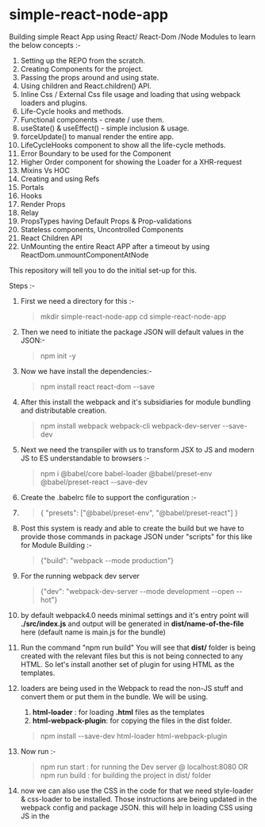 # simple-react-node-app

Building simple React App using React/ React-Dom /Node Modules to learn the below concepts :-
1. Setting up the REPO from the scratch.
2. Creating Components for the project.
3. Passing the props around and using state.
4. Using children and React.children() API.
5. Inline Css / External Css file usage and loading that using webpack loaders and plugins. 
6. Life-Cycle hooks and methods.
7. Functional components - create / use them.
8. useState() & useEffect() - simple inclusion & usage.
9. forceUpdate() to manual render the entire app.
10. LifeCycleHooks component to show all the life-cycle methods.
11. Error Boundary to be used for the Component
12. Higher Order component for showing the Loader for a XHR-request
13. Mixins Vs HOC
14. Creating and using Refs
15. Portals 
16. Hooks
17. Render Props
18. Relay
19. PropsTypes having Default Props & Prop-validations
20. Stateless components, Uncontrolled Components
21. React Children API
22. UnMounting the entire React APP after a timeout by using ReactDom.unmountComponentAtNode


This repository will tell you to do the initial set-up for this.

Steps :-

1. First we need a directory for this :-

   > mkdir simple-react-node-app
   > cd simple-react-node-app

2. Then we need to initiate the package JSON will default values in the JSON:-

   > npm init -y

3. Now we have install the dependencies:-

   > npm install react react-dom --save

4. After this install the webpack and it's subsidiaries for module bundling and distributable creation.

   > npm install webpack webpack-cli webpack-dev-server --save-dev

5. Next we need the transpiler with us to transform JSX to JS and modern JS to ES understandable to browsers :-

   > npm i @babel/core babel-loader @babel/preset-env @babel/preset-react --save-dev

6. Create the .babelrc file to support the configuration :- 
7. >{
   "presets": ["@babel/preset-env", "@babel/preset-react"]
   }

8. Post this system is ready and able to create the build but we have to provide those commands in package JSON under "scripts" for this like for Module Building :-

   > {"build": "webpack --mode production"}

9. For the running webpack dev server

   > {"dev": "webpack-dev-server --mode development --open --hot"}

10. by default webpack4.0 needs minimal settings and it's entry point will **./src/index.js** and output will be generated in **dist/name-of-the-file** here (default name is main.js for the bundle) 

11. Run the command "npm run build" You will see that **dist/** folder is being created with the relevant files but this is not being connected to any HTML. So let's install another set of plugin for using HTML as the templates.

12. loaders are being used in the Webpack to read the non-JS stuff and convert them or put them in the bundle. We will be using.
    1.  **html-loader** : for loading **.html** files as the templates
    2.  **html-webpack-plugin**: for copying the files in the dist folder.
      >npm install --save-dev html-loader html-webpack-plugin

13. Now run :-
    > npm run start : for running the Dev server @ localhost:8080
      OR    
    > npm run build : for building the project in dist/ folder

14. now we can also use the CSS in the code for that we need style-loader & css-loader to be installed. Those instructions are being updated in the webpack config and package JSON. this will help in loading CSS using JS in the <script> tag.

